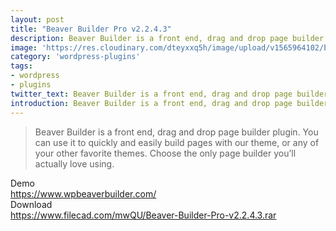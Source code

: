 ```yaml
---
layout: post
title: "Beaver Builder Pro v2.2.4.3"
description: Beaver Builder is a front end, drag and drop page builder plugin.
image: 'https://res.cloudinary.com/dteyxxq5h/image/upload/v1565964102/beaver-builder-pro-v2-2-4-3_uosygf.jpg'
category: 'wordpress-plugins'
tags:
- wordpress
- plugins
twitter_text: Beaver Builder is a front end, drag and drop page builder plugin.
introduction: Beaver Builder is a front end, drag and drop page builder plugin. You can use it to quickly and easily build pages with our theme, or any of your other favorite themes. Choose the only page builder you’ll actually love using.
---
```

>Beaver Builder is a front end, drag and drop page builder plugin. You can use it to quickly and easily build pages with our theme, or any of your other favorite themes. Choose the only page builder you’ll actually love using.

Demo <br>
https://www.wpbeaverbuilder.com/
<br>
Download <br>
https://www.filecad.com/mwQU/Beaver-Builder-Pro-v2.2.4.3.rar
